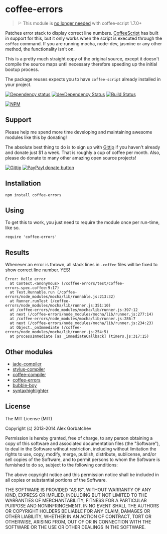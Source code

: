 # coffee-errors

> ⚐ This module is [no longer needed](https://github.com/jashkenas/coffeescript/issues/3141) with coffee-script 1.7.0+

Patches error stack to display correct line numbers. [CoffeeScript](http://coffeescript.org) has built in support for this, but it only works when the script is executed through the `coffee` command. If you are running mocha, node-dev, jasmine or any other method, the functionality isn't on.

This is a pretty much straight copy of the original source, except it doesn't compile the source maps until necessary therefore speeding up the initial bootup process.

The package reuses expects you to have `coffee-script` already installed in your project.

[![Dependency status](https://david-dm.org/alexgorbatchev/coffee-errors.png)](https://david-dm.org/alexgorbatchev/coffee-errors)
[![devDependency Status](https://david-dm.org/alexgorbatchev/coffee-errors/dev-status.png)](https://david-dm.org/alexgorbatchev/coffee-errors#info=devDependencies)
[![Build Status](https://secure.travis-ci.org/alexgorbatchev/coffee-errors.png?branch=master)](https://travis-ci.org/alexgorbatchev/coffee-errors)

[![NPM](https://nodei.co/npm/coffee-errors.png?downloads=true)](https://npmjs.org/package/coffee-errors)

## Support

Please help me spend more time developing and maintaining awesome modules like this by donating!

The absolute best thing to do is to sign up with [Gittip](http://gittip.com) if you haven't already and donate just $1 a week. That is roughly a cup of coffee per month. Also, please do donate to many other amazing open source projects!

[![Gittip](http://img.shields.io/gittip/alexgorbatchev.png)](https://www.gittip.com/alexgorbatchev/)
[![PayPayl donate button](http://img.shields.io/paypal/donate.png?color=yellow)](https://www.paypal.com/cgi-bin/webscr?cmd=_s-xclick&hosted_button_id=PSDPM9268P8RW "Donate once-off to this project using Paypal")

## Installation

    npm install coffee-errors

## Using

To get this to work, you just need to require the module once per run-time, like so.

    require 'coffee-errors'

## Results

Whenever an error is thrown, all stack lines in `.coffee` files will be fixed to show correct line number. YES!

    Error: Hello error
      at Context.<anonymous> (/coffee-errors/test/coffee-errors.spec.coffee:9:17)
      at Test.Runnable.run (/coffee-errors/node_modules/mocha/lib/runnable.js:213:32)
      at Runner.runTest (/coffee-errors/node_modules/mocha/lib/runner.js:351:10)
      at /coffee-errors/node_modules/mocha/lib/runner.js:397:12
      at next (/coffee-errors/node_modules/mocha/lib/runner.js:277:14)
      at /coffee-errors/node_modules/mocha/lib/runner.js:286:7
      at next (/coffee-errors/node_modules/mocha/lib/runner.js:234:23)
      at Object._onImmediate (/coffee-errors/node_modules/mocha/lib/runner.js:254:5)
      at processImmediate [as _immediateCallback] (timers.js:317:15)

## Other modules

* [jade-compiler](https://github.com/alexgorbatchev/jade-compiler)
* [stylus-compiler](https://github.com/alexgorbatchev/stylus-compiler)
* [coffee-compiler](https://github.com/alexgorbatchev/coffee-compiler)
* [coffee-errors](https://github.com/alexgorbatchev/coffee-errors)
* [bubble-boy](https://github.com/alexgorbatchev/bubble-boy)
* [syntaxhighlighter](https://github.com/alexgorbatchev/syntaxhighlighter)

## License

The MIT License (MIT)

Copyright (c) 2013-2014 Alex Gorbatchev

Permission is hereby granted, free of charge, to any person obtaining a copy
of this software and associated documentation files (the "Software"), to deal
in the Software without restriction, including without limitation the rights
to use, copy, modify, merge, publish, distribute, sublicense, and/or sell
copies of the Software, and to permit persons to whom the Software is
furnished to do so, subject to the following conditions:

The above copyright notice and this permission notice shall be included in
all copies or substantial portions of the Software.

THE SOFTWARE IS PROVIDED "AS IS", WITHOUT WARRANTY OF ANY KIND, EXPRESS OR
IMPLIED, INCLUDING BUT NOT LIMITED TO THE WARRANTIES OF MERCHANTABILITY,
FITNESS FOR A PARTICULAR PURPOSE AND NONINFRINGEMENT. IN NO EVENT SHALL THE
AUTHORS OR COPYRIGHT HOLDERS BE LIABLE FOR ANY CLAIM, DAMAGES OR OTHER
LIABILITY, WHETHER IN AN ACTION OF CONTRACT, TORT OR OTHERWISE, ARISING FROM,
OUT OF OR IN CONNECTION WITH THE SOFTWARE OR THE USE OR OTHER DEALINGS IN
THE SOFTWARE.
